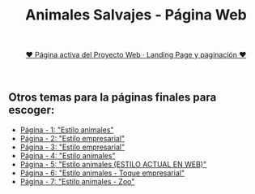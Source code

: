 <div align="center"><h1>Animales Salvajes - Página Web</h1></div>
<br><br>

<div align="center">
  <a href="https://teambiscochito.github.io/animales-salvajes-web/index.html" align="center" target="_blank">❤ Página activa del Proyecto Web · Landing Page y paginación ❤</a>
</div>
<br><br>

## Otros temas para la páginas finales para escoger:

- [Página - 1: "Estilo animales"](https://demo.themewagon.com/preview/free-bootstrap-4-html5-photography-portfolio-website-template-mostudio)
- [Página - 2: "Estilo empresarial"](https://bootstrapmade.com/demo/Avilon/)
- [Página - 3: "Estilo empresarial"](https://bootstrapmade.com/demo/Bootslander/)
- [Página - 4: "Estilo animales"](https://demo.themewagon.com/preview/free-bootstrap-4-html5-charity-website-template-environmentalorganization)
- [Página - 5: "Estilo animales (ESTILO ACTUAL EN WEB)"](https://p.w3layouts.com/demos/june-2016/13-06-2016/ornithology/web/)
- [Página - 6: "Estilo animales - Toque empresarial"](https://p.w3layouts.com/demos/pest/web/index.html)
- [Página - 7: "Estilo animales - Zoo"](https://p.w3layouts.com/demos/zoo_planet/web/)
